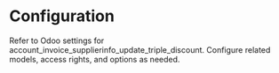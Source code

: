 # Configuration

Refer to Odoo settings for account_invoice_supplierinfo_update_triple_discount. Configure related models, access rights, and options as needed.
